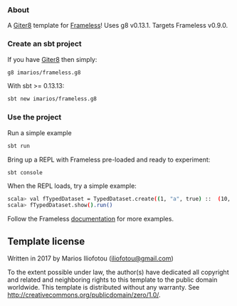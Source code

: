### About

A [Giter8][g8] template for [Frameless](https://github.com/typelevel/frameless)! Uses g8 v0.13.1. 
Targets Frameless v0.9.0.

### Create an sbt project

If you have [Giter8][g8] then simply:

```bash
g8 imarios/frameless.g8
```

With sbt >= 0.13.13:

```bash
sbt new imarios/frameless.g8
```

### Use the project

Run a simple example

```bash
sbt run
```

Bring up a REPL with Frameless pre-loaded and ready to experiment:

```
sbt console
```

When the REPL loads, try a simple example:

```bash
scala> val fTypedDataset = TypedDataset.create((1, "a", true) ::  (10, "b", false) :: (1, "c", true) :: Nil)
scala> fTypedDataset.show().run()
```

Follow the Frameless [documentation](https://typelevel.org/frameless/) for more examples.


Template license
----------------
Written in 2017 by Marios Iliofotou (iliofotou@gmail.com)

To the extent possible under law, the author(s) have dedicated all copyright and related
and neighboring rights to this template to the public domain worldwide.
This template is distributed without any warranty. See <http://creativecommons.org/publicdomain/zero/1.0/>.

[g8]: http://www.foundweekends.org/giter8/
